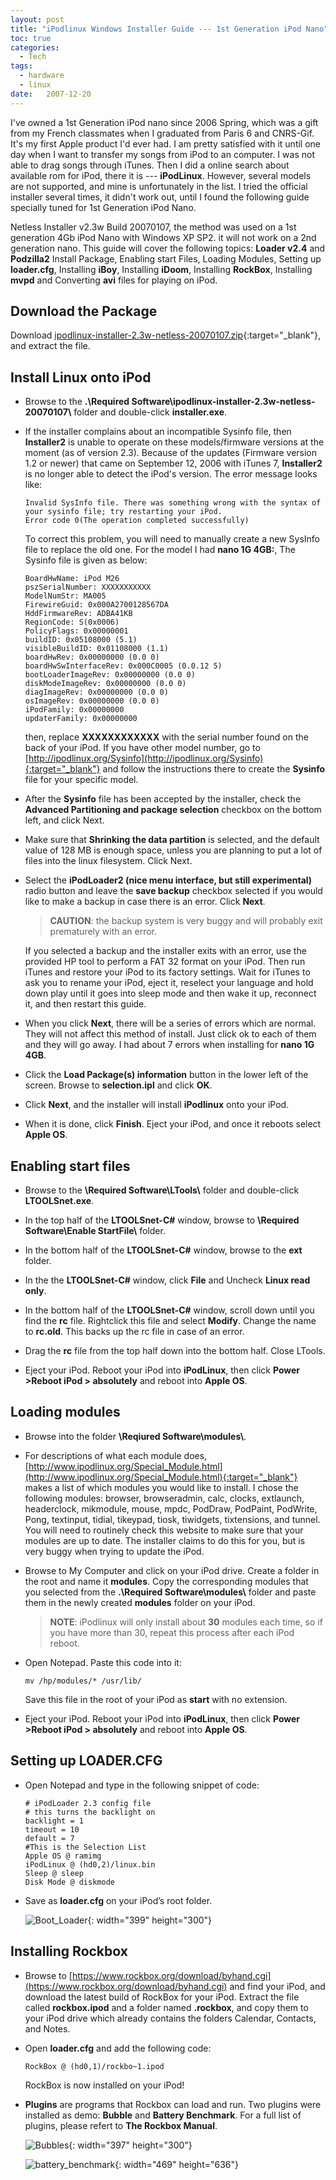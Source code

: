 ```yaml
---
layout: post
title: "iPodlinux Windows Installer Guide --- 1st Generation iPod Nano"
toc: true
categories:
  - Tech
tags:
  - hardware
  - linux
date:   2007-12-20
---
```


I've owned a 1st Generation iPod nano since 2006 Spring, which was a gift from 
my French classmates when I graduated from Paris 6 and CNRS-Gif. It's my first 
Apple product I'd ever had. I am pretty satisfied with it until one day when I 
want to transfer my songs from iPod to an computer. I was not able to drag songs 
through iTunes. Then I did a online search about available rom for iPod, there 
it is --- **iPodLinux**. However, several models are not supported, and mine is 
unfortunately in the list. I tried the official installer several times, it 
didn't work out, until I found the following guide specially tuned for 1st 
Generation iPod Nano.

Netless Installer v2.3w Build 20070107, the method was used on a 1st generation 
4Gb iPod Nano with Windows XP SP2. it will not work on a 2nd generation nano. 
This guide will cover the following topics: **Loader v2.4** and **Podzilla2** 
Install Package, Enabling start Files, Loading Modules, Setting up **loader.cfg**, 
Installing **iBoy**, Installing **iDoom**, Installing **RockBox**, Installing 
**mvpd** and Converting **avi** files for playing on iPod.

## Download the Package

Download [ipodlinux-installer-2.3w-netless-20070107.zip](https://onedrive.live.com/embed?cid=E53D6D82FAE9F70E&resid=E53D6D82FAE9F70E%21148&authkey=ACE5xyA9TdharAY){:target="_blank"}, and extract the file. 

## Install Linux onto iPod

 + Browse to the **.\Required Software\ipodlinux-installer-2.3w-netless-20070107\\** 
   folder and double-click **installer.exe**. 
   
 + If the installer complains about an incompatible Sysinfo file, then **Installer2** 
   is unable to operate on these models/firmware versions at the moment (as of 
   version 2.3). Because of the updates (Firmware version 1.2 or newer) that 
   came on September 12, 2006 with iTunes 7, **Installer2** is no longer able to 
   detect the iPod's version. The error message looks like: 
   
   ~~~console
   Invalid SysInfo file. There was something wrong with the syntax of your sysinfo file; try restarting your iPod.
   Error code 0(The operation completed successfully)
   ~~~
   
   To correct this problem, you will need to manually create a new SysInfo file 
   to replace the old one. For the model I had **nano 1G 4GB:**, The Sysinfo file 
   is given as below: 
    
   ~~~console
   BoardHwName: iPod M26
   pszSerialNumber: XXXXXXXXXXX
   ModelNumStr: MA005
   FirewireGuid: 0x000A2700128567DA
   HddFirmwareRev: ADBA41KB
   RegionCode: S(0x0006)
   PolicyFlags: 0x00000001
   buildID: 0x05108000 (5.1)
   visibleBuildID: 0x01108000 (1.1)
   boardHwRev: 0x00000000 (0.0 0)
   boardHwSwInterfaceRev: 0x000C0005 (0.0.12 5)
   bootLoaderImageRev: 0x00000000 (0.0 0)
   diskModeImageRev: 0x00000000 (0.0 0)
   diagImageRev: 0x00000000 (0.0 0)
   osImageRev: 0x00000000 (0.0 0)
   iPodFamily: 0x00000000
   updaterFamily: 0x00000000
   ~~~

   then, replace **XXXXXXXXXXXX** with the serial number found on the back of 
   your iPod. If you have other model number, go to [http://ipodlinux.org/Sysinfo](http://ipodlinux.org/Sysinfo){:target="_blank"} 
   and follow the instructions there to create the **Sysinfo** file for your 
   specific model.
   
 + After the **Sysinfo** file has been accepted by the installer, check the 
   **Advanced Partitioning and package selection** checkbox on the bottom left, 
   and click Next. 
   
 + Make sure that **Shrinking the data partition** is selected, and the default 
   value of 128 MB is enough space, unless you are planning to put a lot of files 
   into the linux filesystem. Click Next. 

 + Select the **iPodLoader2 (nice menu interface, but still experimental)** radio 
   button and leave the **save backup** checkbox selected if you would like to 
   make a backup in case there is an error. Click **Next**.
   
   > **CAUTION**: the backup system is very buggy and will probably exit prematurely 
   with an error. 
   
   If you selected a backup and the installer exits with an error, use the 
   provided HP tool to perform a FAT 32 format on your iPod. Then run iTunes 
   and restore your iPod to its factory settings. Wait for iTunes to ask you to 
   rename your iPod, eject it, reselect your language and hold down play until 
   it goes into sleep mode and then wake it up, reconnect it, and then restart 
   this guide. 


 + When you click **Next**, there will be a series of errors which are normal. 
   They will not affect this method of install. Just click ok to each of them 
   and they will go away. I had about 7 errors when installing for **nano 1G 4GB**.
   
 + Click the **Load Package(s) information** button in the lower left of the 
   screen. Browse to **selection.ipl** and click **OK**.
   
 + Click **Next**, and the installer will install **iPodlinux** onto your iPod.
 
 + When it is done, click **Finish**. Eject your iPod, and once it reboots 
   select **Apple OS**.
   
## Enabling start files

 + Browse to the **\Required Software\LTools\\** folder and double-click **LTOOLSnet.exe**.
 
 + In the top half of the **LTOOLSnet-C#** window, browse to **\Required Software\Enable StartFile\\** folder.
 
 + In the bottom half of the **LTOOLSnet-C#** window, browse to the **ext** folder.
 
 + In the the **LTOOLSnet-C#** window, click **File** and Uncheck **Linux read only**. 
 
 + In the bottom half of the **LTOOLSnet-C#** window, scroll down until you find 
   the **rc** file. Rightclick this file and select **Modify**. Change the name 
   to **rc.old**. This backs up the rc file in case of an error.
   
 + Drag the **rc** file from the top half down into the bottom half. Close LTools.
 
 + Eject your iPod. Reboot your iPod into **iPodLinux**, then click 
   **Power >Reboot iPod > absolutely** and reboot into **Apple OS**.
   
## Loading modules

 + Browse into the folder **\Reqiured Software\modules\\**.
 
 + For descriptions of what each module does, [http://www.ipodlinux.org/Special_Module.html](http://www.ipodlinux.org/Special_Module.html){:target="_blank"} 
   makes a list of which modules you would like to install. I chose the following 
   modules: browser, browseradmin, calc, clocks, extlaunch, headerclock, 
   mikmodule, mouse, mpdc, PodDraw, PodPaint, PodWrite, Pong, textinput, tidial, 
   tikeypad, tiosk, tiwidgets, tixtensions, and tunnel. You will need to 
   routinely check this website to make sure that your modules are up to date. 
   The installer claims to do this for you, but is very buggy when trying to 
   update the iPod.
   
 + Browse to My Computer and click on your iPod drive. Create a folder in the 
   root and name it **modules**. Copy the corresponding modules that you 
   selected from the **.\Required Software\modules\\** folder and paste them in 
   the newly created **modules** folder on your iPod. 
   
   > **NOTE**: iPodlinux will only install about **30** modules each time, so if you have more than 30, repeat this process after each iPod reboot.
   
 + Open Notepad. Paste this code into it: 
   
   ~~~console
   mv /hp/modules/* /usr/lib/
   ~~~
   
   Save this file in the root of your iPod as **start** with no extension.
 
 + Eject your iPod. Reboot your iPod into **iPodLinux**, then click 
   **Power >Reboot iPod > absolutely** and reboot into **Apple OS**.
   
## Setting up LOADER.CFG

 + Open Notepad and type in the following snippet of code:
 
   ~~~console
   # iPodLoader 2.3 config file
   # this turns the backlight on
   backlight = 1
   timeout = 10
   default = 7
   #This is the Selection List
   Apple OS @ ramimg
   iPodLinux @ (hd0,2)/linux.bin
   Sleep @ sleep
   Disk Mode @ diskmode
   ~~~
 
 + Save as **loader.cfg** on your iPod’s root folder.
 
   ![Boot_Loader](https://bn1303files.storage.live.com/y4mGPOoGeI6bGac2utRVp7eodfY_YJTZmiHdjVEUr92QyEOqG_ENjDPqWemarOl6rIl9zMP0KXVigOmnhLFOeKMNlvEX69-OickWRZf0ciyL_3fzTDkbsLuJbgsd_SVOjDqQZPi_HtyJiVjqGjWVU7NhQycRUvQ6cyv9R6HjUsj6DMgsjQih7tcN3uS6zWbQKKs?width=399&height=300&cropmode=none){: width="399" height="300"}

   
## Installing Rockbox

 + Browse to [https://www.rockbox.org/download/byhand.cgi](https://www.rockbox.org/download/byhand.cgi) 
   and find your iPod, and download the latest build of RockBox for your iPod. 
   Extract the file called **rockbox.ipod** and a folder named **.rockbox**, 
   and copy them to your iPod drive which already contains the folders Calendar, 
   Contacts, and Notes.
   
 + Open **loader.cfg** and add the following code:
 
   ~~~console
   RockBox @ (hd0,1)/rockbo~1.ipod
   ~~~
   
   RockBox is now installed on your iPod! 
   
 + **Plugins** are programs that Rockbox can load and run. Two plugins were 
   installed as demo: **Bubble** and **Battery Benchmark**. For a full list of 
   plugins, please refert to **The Rockbox Manual**. 
 
   ![Bubbles](https://bn1303files.storage.live.com/y4m0G8pahzm7tLxuFJggQ1OWsEjRRNipNjC1QHKrGlI4wC8cXVMoBYBxWvWJ8erWz1LLbv6dYQeucTj9MExuExDoxZxtJn1-0SDONsGOWeftORryc55OXTrh6SqxS3YKjbtEjdHRFeo2zp217kp-gRgTSXmBdwq5DJJWt0ksiBY6H072TCdHwN5BpeAJaxKT1x_?width=397&height=300&cropmode=none){: width="397" height="300"}
   
   ![battery_benchmark](https://bn1303files.storage.live.com/y4m9YxymEwsmogPL1eWPwwQehYM9Cn6_FlzhNOHunrk0Spjn9xF0vS06w9dHomG0G-zjgGJz6gdJuyz6GbW94yTws0mSnNZLt53DEfmjtz7mQXaIhDLej5gA1M9VyiHb-nehEZ6piFBZ4S-TBc8sXH6LOd9LJfAkQsD5_IQ0uX_jYJuLBlP71E2OCc04-z1Z4x1?width=469&height=636&cropmode=none){: width="469" height="636"}
   


